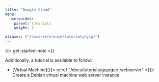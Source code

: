 ```yaml
---
title: "Google Cloud"
menu:
  userguides:
    parent: tutorials
    weight: 3

aliases: ["/docs/reference/tutorials/gcp/"]
---
```


{{< get-started-note >}}

Additionally, a tutorial is available to follow:

* [Virtual Machine]({{< relref "/docs/tutorials/gcp/gce-webserver" >}}): Create a Debian virtual machine web server instance
